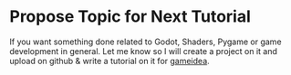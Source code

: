 # Propose Topic for Next Tutorial
If you want something done related to Godot, Shaders, Pygame or game development in general. Let me know so I will create a project on it and upload on github & write a tutorial on it for [gameidea](https://gameidea.org).
